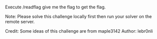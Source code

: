Execute /readflag give me the flag to get the flag.

 Note: Please solve this challenge locally first then run your solver on the remote server.

Credit: Some ideas of this challenge are from maple3142
Author: lebr0nli
